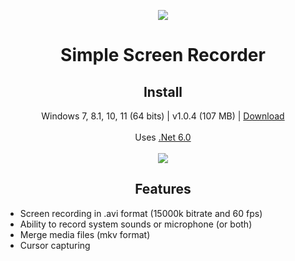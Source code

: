 <p align="center">
  <a href="https://postimg.cc/"><img src="https://i.postimg.cc/3NCTY9rx/screencapturelogo.png"></a>
</p>
<h1 align="center">Simple Screen Recorder</h1>

<h2 align="center">Install</h2>
<p align="center">
  Windows 7, 8.1, 10, 11 (64 bits) | v1.0.4 (107 MB) | <a href="https://github.com/lextrack/Simple-Screen-Recorder/releases/download/1.0.4/Simple-Screen-Recorder-Release-Portable.exe">Download</a><br><br>
  Uses <a href="https://dotnet.microsoft.com/en-us/download/dotnet/6.0/runtime">.Net 6.0</a><br><br>
  <a href="https://postimg.cc/"><img src="https://i.postimg.cc/hjpJFcBs/main-Screen-Inventory.png"></a>
</p>

<h2 align="center">Features</h2>

- Screen recording in .avi format (15000k bitrate and 60 fps)<br>
- Ability to record system sounds or microphone (or both)<br>
- Merge media files (mkv format)<br>
- Cursor capturing
